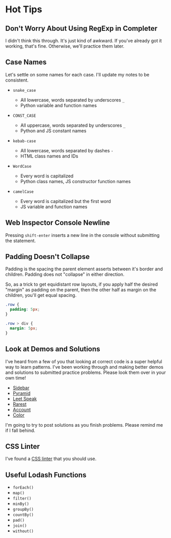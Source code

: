 # Hot Tips

## Don't Worry About Using RegExp in Completer

I didn't think this through.
It's just kind of awkward.
If you've already got it working, that's fine.
Otherwise, we'll practice them later.

## Case Names

Let's settle on some names for each case.
I'll update my notes to be consistent.

*   `snake_case`

    * All lowercase, words separated by underscores `_`
    * Python variable and function names

*   `CONST_CASE`

    * All uppercase, words separated by underscores `_`
    * Python and JS constant names

*   `kebab-case`

    * All lowercase, words separated by dashes `-`
    * HTML class names and IDs

*   `WordCase`

    * Every word is capitalized
    * Python class names, JS constructor function names

*   `camelCase`

    * Every word is capitalized but the first word
    * JS variable and function names

## Web Inspector Console Newline

Pressing `shift-enter` inserts a new line in the console without submitting the statement.

## Padding Doesn't Collapse

Padding is the spacing the parent element asserts between it's border and children.
Padding does not "collapse" in either direction.

So, as a trick to get equidistant row layouts, if you apply half the desired "margin" as padding on the parent, then the other half as margin on the children, you'll get equal spacing.

```css
.row {
  padding: 5px;
}

.row > div {
  margin: 5px;
}
```

## Look at Demos and Solutions

I've heard from a few of you that looking at correct code is a super helpful way to learn patterns.
I've been working through and making better demos and solutions to submitted practice problems.
Please look them over in your own time!

* [Sidebar](/practice/solutions/sidebar/index.html)
* [Pyramid](/practice/solutions/pyramid/index.html)
* [Leet Speak](/demos/leet-speak.md)
* [Rarest](/practice/solutions/rarest/site.js)
* [Account](/demo/account.md)
* [Color](/practice/solutions/color/site.js)

I'm going to try to post solutions as you finish problems.
Please remind me if I fall behind.

## CSS Linter

I've found a [CSS linter](/notes/atom-css.md) that you should use.

## Useful Lodash Functions

* `forEach()`
* `map()`
* `filter()`
* `minBy()`
* `groupBy()`
* `countBy()`
* `pad()`
* `join()`
* `without()`
